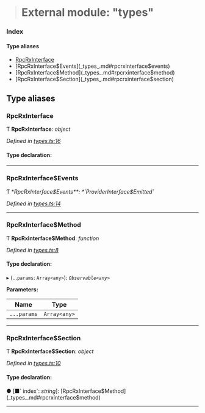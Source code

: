 > # External module: "types"

### Index

#### Type aliases

* [RpcRxInterface](_types_.md#rpcrxinterface)
* [RpcRxInterface$Events](_types_.md#rpcrxinterface$events)
* [RpcRxInterface$Method](_types_.md#rpcrxinterface$method)
* [RpcRxInterface$Section](_types_.md#rpcrxinterface$section)

## Type aliases

###  RpcRxInterface

Ƭ **RpcRxInterface**: *object*

*Defined in [types.ts:16](url)*

#### Type declaration:

___

###  RpcRxInterface$Events

Ƭ **RpcRxInterface$Events**: *`ProviderInterface$Emitted`*

*Defined in [types.ts:14](url)*

___

###  RpcRxInterface$Method

Ƭ **RpcRxInterface$Method**: *function*

*Defined in [types.ts:8](url)*

#### Type declaration:

▸ (...`params`: `Array<any>`): *`Observable<any>`*

**Parameters:**

Name | Type |
------ | ------ |
`...params` | `Array<any>` |

___

###  RpcRxInterface$Section

Ƭ **RpcRxInterface$Section**: *object*

*Defined in [types.ts:10](url)*

#### Type declaration:

● \[■&#x60; index&#x60;: *string*\]: [RpcRxInterface$Method](_types_.md#rpcrxinterface$method)

___